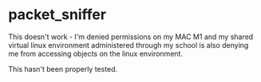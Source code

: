 # packet_sniffer

This doesn't work - I'm denied permissions on my MAC M1 and my shared virtual linux environment administered through my school is also denying me from accessing objects on the linux environment.

This hasn't been properly tested.
